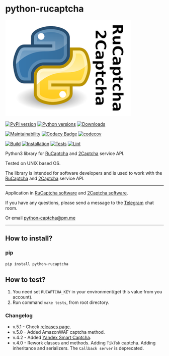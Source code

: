 # python-rucaptcha


![](../../_static/CaptchaSm.png)

[![PyPI version](https://badge.fury.io/py/python-rucaptcha.svg)](https://badge.fury.io/py/python-rucaptcha)
[![Python versions](https://img.shields.io/pypi/pyversions/python-rucaptcha.svg?logo=python&logoColor=FBE072)](https://badge.fury.io/py/python-rucaptcha)
[![Downloads](https://pepy.tech/badge/python-rucaptcha/month)](https://pepy.tech/project/python-rucaptcha)

[![Maintainability](https://api.codeclimate.com/v1/badges/aec93bb04a277cf0dde9/maintainability)](https://codeclimate.com/github/AndreiDrang/python-rucaptcha/maintainability)
[![Codacy Badge](https://app.codacy.com/project/badge/Grade/b4087362bd024b088b358b3e10e7a62f)](https://www.codacy.com/gh/AndreiDrang/python-rucaptcha/dashboard?utm_source=github.com&amp;utm_medium=referral&amp;utm_content=AndreiDrang/python-rucaptcha&amp;utm_campaign=Badge_Grade)
[![codecov](https://codecov.io/gh/AndreiDrang/python-rucaptcha/branch/master/graph/badge.svg?token=doybTUCfbD)](https://codecov.io/gh/AndreiDrang/python-rucaptcha)

[![Build](https://github.com/AndreiDrang/python-rucaptcha/actions/workflows/build.yml/badge.svg?branch=master)](https://github.com/AndreiDrang/python-rucaptcha/actions/workflows/build.yml)
[![Installation](https://github.com/AndreiDrang/python-rucaptcha/actions/workflows/install.yml/badge.svg?branch=master)](https://github.com/AndreiDrang/python-rucaptcha/actions/workflows/install.yml)
[![Tests](https://github.com/AndreiDrang/python-rucaptcha/actions/workflows/test.yml/badge.svg?branch=master)](https://github.com/AndreiDrang/python-rucaptcha/actions/workflows/test.yml)
[![Lint](https://github.com/AndreiDrang/python-rucaptcha/actions/workflows/lint.yml/badge.svg?branch=master)](https://github.com/AndreiDrang/python-rucaptcha/actions/workflows/lint.yml)

Python3 library for [RuCaptcha](https://rucaptcha.com/?from=4170435) and [2Captcha](https://2captcha.com/?from=4170435) service API.

Tested on UNIX based OS.

The library is intended for software developers and is used to work with the [RuCaptcha](https://rucaptcha.com/?from=4170435) and [2Captcha](https://2captcha.com/?from=4170435) service API.

***

Application in [RuCaptcha software](https://rucaptcha.com/software/python-rucaptcha) and [2Captcha software](https://2captcha.com/software/python-rucaptcha).

If you have any questions, please send a message to the [Telegram](https://t.me/pythoncaptcha) chat room.

Or email python-captcha@pm.me

***


## How to install?

### pip

```bash
pip install python-rucaptcha
```

## How to test?

1. You need set ``RUCAPTCHA_KEY`` in your environment(get this value from you account).
2. Run command ``make tests``, from root directory.


### Changelog

- v.5.1 - Check [releases page](https://github.com/AndreiDrang/python-rucaptcha/releases).
- v.5.0 - Added AmazonWAF captcha method.
- v.4.2 - Added [Yandex Smart Captcha](https://rucaptcha.com/api-rucaptcha#yandex).
- v.4.0 - Rework classes and methods. Adding `TikTok` captcha. Adding inheritance and serializers. The `Callback server` is deprecated.
